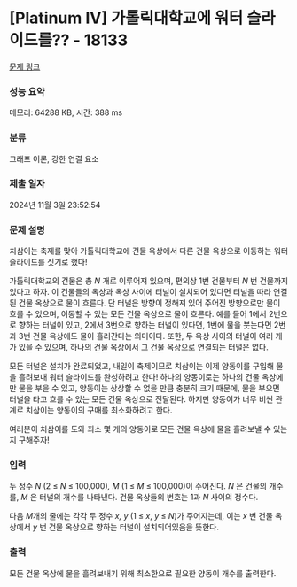 # [Platinum IV] 가톨릭대학교에 워터 슬라이드를?? - 18133 

[문제 링크](https://www.acmicpc.net/problem/18133) 

### 성능 요약

메모리: 64288 KB, 시간: 388 ms

### 분류

그래프 이론, 강한 연결 요소

### 제출 일자

2024년 11월 3일 23:52:54

### 문제 설명

<p>치삼이는 축제를 맞아 가톨릭대학교에 건물 옥상에서 다른 건물 옥상으로 이동하는 워터 슬라이드를 짓기로 했다!</p>

<p>가톨릭대학교의 건물은 총 <em>N </em>개로 이루어져 있으며, 편의상 1번 건물부터 <em>N </em>번 건물까지 있다고 하자. 이 건물들의 옥상과 옥상 사이에 터널이 설치되어 있다면 터널을 따라 연결된 건물 옥상으로 물이 흐른다. 단 터널은 방향이 정해져 있어 주어진 방향으로만 물이 흐를 수 있으며, 이동할 수 있는 모든 건물 옥상으로 물이 흐른다. 예를 들어 1에서 2번으로 향하는 터널이 있고, 2에서 3번으로 향하는 터널이 있다면, 1번에 물을 붓는다면 2번과 3번 건물 옥상에도 물이 흘러간다는 의미이다. 또한, 두 옥상 사이의 터널이 여러 개가 있을 수 있으며, 하나의 건물 옥상에서 그 건물 옥상으로 연결되는 터널은 없다.</p>

<p>모든 터널은 설치가 완료되었고, 내일이 축제이므로 치삼이는 이제 양동이를 구입해 물을 흘려보내 워터 슬라이드를 완성하려고 한다! 하나의 양동이로는 하나의 건물 옥상에만 물을 부을 수 있고, 양동이는 상상할 수 없을 만큼 충분히 크기 때문에, 물을 부으면 터널을 타고 흐를 수 있는 모든 건물 옥상으로 전달된다. 하지만 양동이가 너무 비싼 관계로 치삼이는 양동이의 구매를 최소화하려고 한다.</p>

<p>여러분이 치삼이를 도와 최소 몇 개의 양동이로 모든 건물 옥상에 물을 흘려보낼 수 있는지 구해주자!</p>

### 입력 

 <p>두 정수 <em>N </em>(2 ≤ <em>N</em> ≤ 100,000)<em>, M </em>(1 ≤ <em>M</em> ≤ 100,000)이 주어진다. <em>N </em>은 건물의 개수를, <em>M </em>은 터널의 개수를 나타낸다. 건물 옥상들의 번호는 1과 <em>N</em> 사이의 정수다.</p>

<p>다음 <em>M</em>개의 줄에는 각각 두 정수<em> x, y </em>(1 ≤ <em>x</em>, <em>y</em> ≤ <em>N</em>)가 주어지는데, 이는 <em>x </em>번 건물 옥상에서<em> y </em>번 건물 옥상으로 향하는 터널이 설치되어있음을 뜻한다.</p>

### 출력 

 <p>모든 건물 옥상에 물을 흘려보내기 위해 최소한으로 필요한 양동이 개수를 출력한다.</p>

